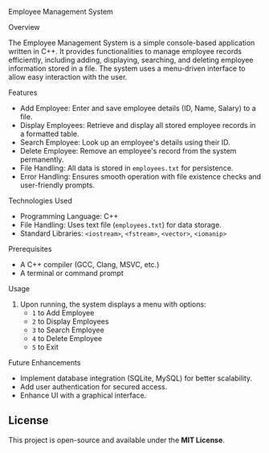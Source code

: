 Employee Management System

Overview

The Employee Management System is a simple console-based application written in C++. 
It provides functionalities to manage employee records efficiently, including adding, displaying, searching, and deleting employee information stored in a file.
The system uses a menu-driven interface to allow easy interaction with the user.

Features

- Add Employee: Enter and save employee details (ID, Name, Salary) to a file.
- Display Employees: Retrieve and display all stored employee records in a formatted table.
- Search Employee: Look up an employee's details using their ID.
- Delete Employee: Remove an employee's record from the system permanently.
- File Handling: All data is stored in `employees.txt` for persistence.
- Error Handling: Ensures smooth operation with file existence checks and user-friendly prompts.

Technologies Used

- Programming Language: C++
- File Handling: Uses text file (`employees.txt`) for data storage.
- Standard Libraries: `<iostream>`, `<fstream>`, `<vector>`, `<iomanip>`


Prerequisites

- A C++ compiler (GCC, Clang, MSVC, etc.)
- A terminal or command prompt


Usage

1. Upon running, the system displays a menu with options:
   - `1` to Add Employee
   - `2` to Display Employees
   - `3` to Search Employee
   - `4` to Delete Employee
   - `5` to Exit

Future Enhancements

- Implement database integration (SQLite, MySQL) for better scalability.
- Add user authentication for secured access.
- Enhance UI with a graphical interface.

## License

This project is open-source and available under the **MIT License**.





